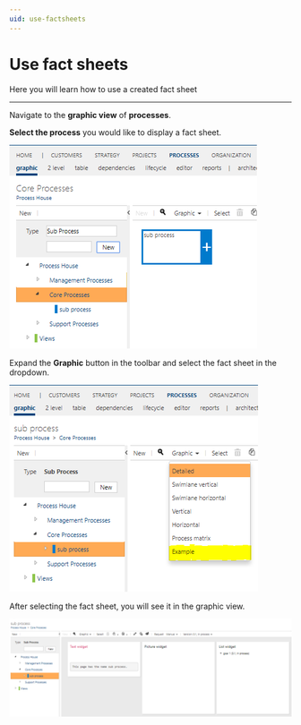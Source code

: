 ```yaml
---
uid: use-factsheets
---
```

# Use fact sheets

Here you will learn how to use a created fact sheet

---

Navigate to the **graphic view** of **processes**.

**Select the process** you would like to display  a fact sheet.

![Select process for the fact sheet](media/SelectProcessForFactSheet.png "Select process for the fact sheet")

Expand the **Graphic** button in the toolbar and select the fact sheet in the dropdown.

![Select the fact sheet](media/SelectTheFactSheet.png "Select the fact sheet")

After selecting the fact sheet, you will see it in the graphic view.

![Created fact sheet](media/SelectedFactSheet.png "Created fact sheet")
